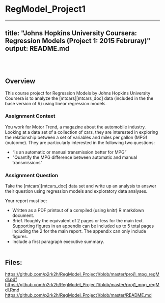 # RegModel_Project1

---
title: "Johns Hopkins University Coursera: Regression Models (Project 1: 2015 Februray)"
output: README.md
---
<br> </br>

## Overview

This course project for Regression Models by Johns Hopkins University Coursera is to analyze the [mtcars][mtcars_doc] data (included in the the base version of R) using linear regression models.

### Assignment Context

You work for Motor Trend, a magazine about the automobile industry. Looking at a data set of a collection of cars, they are interested in exploring the relationship between a set of variables and miles per gallon (MPG) (outcome). They are particularly interested in the following two questions:

* “Is an automatic or manual transmission better for MPG”
* "Quantify the MPG difference between automatic and manual transmissions"

### Assignment Question

Take the [mtcars][mtcars_doc] data set and write up an analysis to answer their question using regression models and exploratory data analyses.

Your report must be:

* Written as a PDF printout of a compiled (using knitr) R markdown document.
* Brief. Roughly the equivalent of 2 pages or less for the main text. Supporting figures in an appendix can be included up to 5 total pages including the 2 for the main report. The appendix can only include figures.
* Include a first paragraph executive summary.
<br> </br>

## Files:
https://github.com/p2rk2h/RegModel_Project1/blob/master/proj1_mpg_regMdl.pdf
https://github.com/p2rk2h/RegModel_Project1/blob/master/proj1_mpg_regMdl.Rmd
https://github.com/p2rk2h/RegModel_Project1/blob/master/README.md
